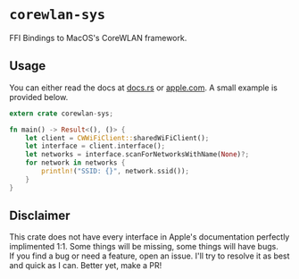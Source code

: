 `corewlan-sys`
===
FFI Bindings to MacOS's CoreWLAN framework.

Usage
---
You can either read the docs at [docs.rs](https://docs.rs/corewlan-sys/latest) or [apple.com](https://developer.apple.com/documentation/corewlan?language=objc). A small example is provided below.
```rs
extern crate corewlan-sys;

fn main() -> Result<(), ()> {
    let client = CWWiFiClient::sharedWiFiClient();
    let interface = client.interface();
    let networks = interface.scanForNetworksWithName(None)?;
    for network in networks {
        println!("SSID: {}", network.ssid());
    }
}
```

Disclaimer
---
This crate does not have every interface in Apple's documentation perfectly implimented 1:1. Some things will be missing, some things will have bugs.  
If you find a bug or need a feature, open an issue. I'll try to resolve it as best and quick as I can. Better yet, make a PR!
